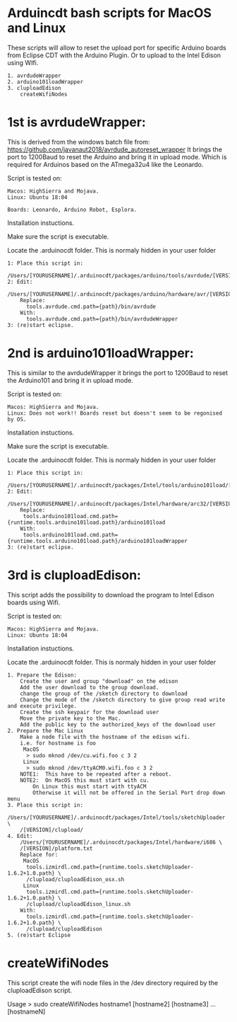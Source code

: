 # Arduincdt bash scripts for MacOS and Linux
These scripts will allow to reset the upload port for specific Arduino boards from Eclipse CDT with the Arduino Plugin. Or to upload to the Intel Edison using WIfi.

	1. avrdudeWrapper
	2. arduino101loadWrapper
	3. cluploadEdison
		createWifiNodes

# 1st is avrdudeWrapper:
This is derived from the windows batch file from: https://github.com/javanaut2018/avrdude_autoreset_wrapper
It brings the port to 1200Baud to reset the Arduino and bring it in upload mode. Which is required for Arduinos based on the ATmega32u4 like the Leonardo.

Script is tested on:

	Macos: HighSierra and Mojava.
	Linux: Ubuntu 18:04
	
	Boards: Leonardo, Arduino Robot, Esplora.

Installation instuctions.

Make sure the script is executable.

Locate the .arduinocdt folder. This is normaly hidden in your user folder

	1: Place this script in:
		/Users/[YOURUSERNAME]/.arduinocdt/packages/arduino/tools/avrdude/[VERSION]/bin
	2: Edit:
	   	/Users/[YOURUSERNAME]/.arduinocdt/packages/arduino/hardware/avr/[VERSION]/platform.txt
		Replace:
		  tools.avrdude.cmd.path={path}/bin/avrdude
		With:
		  tools.avrdude.cmd.path={path}/bin/avrdudeWrapper
	3: (re)start eclipse.


# 2nd is arduino101loadWrapper:
This is similar to the avrdudeWrapper it brings the port to 1200Baud to reset the Arduino101 and bring it in upload mode.

Script is tested on:

	Macos: HighSierra and Mojava.
	Linux: Does not work!! Boards reset but doesn't seem to be regonised by OS.

Installation instuctions.

Make sure the script is executable.

Locate the .arduinocdt folder. This is normaly hidden in your user folder

	1: Place this script in:
		/Users/[YOURUSERNAME]/.arduinocdt/packages/Intel/tools/arduino101load/[VERSION]/
	2: Edit:
		/Users/[YOURUSERNAME]/.arduinocdt/packages/Intel/hardware/arc32/[VERSION]/platform.txt
		Replace:
		 tools.arduino101load.cmd.path={runtime.tools.arduino101load.path}/arduino101load
		With:
		 tools.arduino101load.cmd.path={runtime.tools.arduino101load.path}/arduino101loadWrapper
	3: (re)start eclipse.

# 3rd is cluploadEdison:
This script adds the possibility to download the program to Intel Edison boards using Wifi.

Script is tested on:

	Macos: HighSierra and Mojava.
	Linux: Ubuntu 18:04

Installation instuctions.

Locate the .arduinocdt folder. This is normaly hidden in your user folder

	1. Prepare the Edison:
		Create the user and group "download" on the edison
		Add the user download to the group download.
		change the group of the /sketch directory to download
		Change the mode of the /sketch directory to give group read write and execute privilege.
		Create the ssh keypair for the download user
		Move the private key to the Mac.
		Add the public key to the authorized_keys of the download user
	2. Prepare the Mac Linux
		Make a node file with the hostname of the edison wifi.
		i.e. for hostname is foo
		 MacOS
		  > sudo mknod /dev/cu.wifi.foo c 3 2
		 Linux
		  > sudo mknod /dev/ttyACM0.wifi.foo c 3 2
		NOTE1:	This have to be repeated after a reboot.
		NOTE2:	On MacOS this must start with cu.
			On Linux this must start with ttyACM
			Otherwise it will not be offered in the Serial Port drop down menu
	3. Place this script in:
		/Users/[YOURUSERNAME]/.arduinocdt/packages/Intel/tools/sketchUploader \
		/[VERSION]/clupload/
	4. Edit:
		/Users/[YOURUSERNAME]/.arduinocdt/packages/Intel/hardware/i686 \
		/[VERSION]/platform.txt
		Replace for:
		 MacOS
		  tools.izmirdl.cmd.path={runtime.tools.sketchUploader-1.6.2+1.0.path} \
		  /clupload/cluploadEdison_osx.sh
		 Linux
		  tools.izmirdl.cmd.path={runtime.tools.sketchUploader-1.6.2+1.0.path} \
		  /clupload/cluploadEdison_linux.sh
		With:
		  tools.izmirdl.cmd.path={runtime.tools.sketchUploader-1.6.2+1.0.path} \
		  /clupload/cluploadEdison
	5. (re)start Eclipse

# createWifiNodes
This script create the wifi node files in the /dev directory required by the cluploadEdison script.

Usage > sudo createWifiNodes hostname1 [hostname2] [hostname3] ... [hostnameN]
